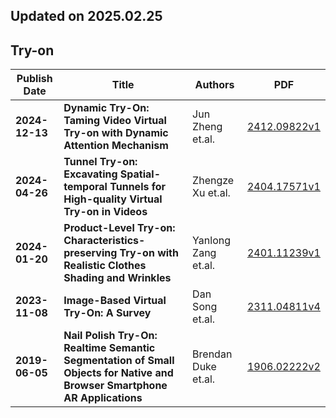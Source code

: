 ## Updated on 2025.02.25

## Try-on

|Publish Date|Title|Authors|PDF|
|---|---|---|---|
|**2024-12-13**|**Dynamic Try-On: Taming Video Virtual Try-on with Dynamic Attention Mechanism**|Jun Zheng et.al.|[2412.09822v1](http://arxiv.org/abs/2412.09822v1)|
|**2024-04-26**|**Tunnel Try-on: Excavating Spatial-temporal Tunnels for High-quality Virtual Try-on in Videos**|Zhengze Xu et.al.|[2404.17571v1](http://arxiv.org/abs/2404.17571v1)|
|**2024-01-20**|**Product-Level Try-on: Characteristics-preserving Try-on with Realistic Clothes Shading and Wrinkles**|Yanlong Zang et.al.|[2401.11239v1](http://arxiv.org/abs/2401.11239v1)|
|**2023-11-08**|**Image-Based Virtual Try-On: A Survey**|Dan Song et.al.|[2311.04811v4](http://arxiv.org/abs/2311.04811v4)|
|**2019-06-05**|**Nail Polish Try-On: Realtime Semantic Segmentation of Small Objects for Native and Browser Smartphone AR Applications**|Brendan Duke et.al.|[1906.02222v2](http://arxiv.org/abs/1906.02222v2)|

